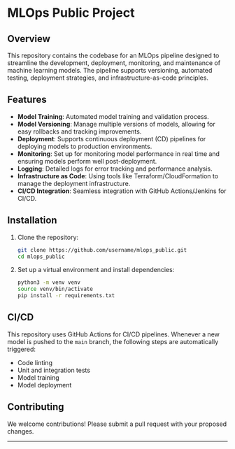 

# MLOps Public Project

## Overview

This repository contains the codebase for an MLOps pipeline designed to streamline the development, deployment, monitoring, and maintenance of machine learning models. The pipeline supports versioning, automated testing, deployment strategies, and infrastructure-as-code principles.

## Features

- **Model Training**: Automated model training and validation process.
- **Model Versioning**: Manage multiple versions of models, allowing for easy rollbacks and tracking improvements.
- **Deployment**: Supports continuous deployment (CD) pipelines for deploying models to production environments.
- **Monitoring**: Set up for monitoring model performance in real time and ensuring models perform well post-deployment.
- **Logging**: Detailed logs for error tracking and performance analysis.
- **Infrastructure as Code**: Using tools like Terraform/CloudFormation to manage the deployment infrastructure.
- **CI/CD Integration**: Seamless integration with GitHub Actions/Jenkins for CI/CD.


## Installation

1. Clone the repository:

    ```bash
    git clone https://github.com/username/mlops_public.git
    cd mlops_public
    ```

2. Set up a virtual environment and install dependencies:

    ```bash
    python3 -m venv venv
    source venv/bin/activate
    pip install -r requirements.txt
    ```

## CI/CD

This repository uses GitHub Actions for CI/CD pipelines. Whenever a new model is pushed to the `main` branch, the following steps are automatically triggered:
- Code linting
- Unit and integration tests
- Model training
- Model deployment


## Contributing

We welcome contributions! Please submit a pull request with your proposed changes.

---

